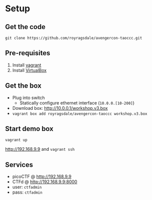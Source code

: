 # Setup

## Get the code

```
git clone https://github.com/royragsdale/avengercon-taoccc.git
```


## Pre-requisites 

1. Install [vagrant](https://www.vagrantup.com/)
2. Install [VirtualBox](https://www.virtualbox.org/)

## Get the box
  - Plug into switch
    - Statically configure ethernet interface (`10.0.0.[10-200]`)
  - Download box: <http://10.0.0.1/workshop.v3.box>
  - `vagrant box add royragsdale/avengercon-taoccc workshop.v3.box`

## Start demo box

```
vagrant up
```

<http://192.168.9.9> and `vagrant ssh`

## Services

- picoCTF @ <http://192.168.9.9>
- CTFd @ <http://192.168.9.9:8000>
- user: `ctfadmin`
- pass: `ctfadmin`

